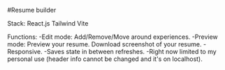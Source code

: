 #Resume builder

Stack:
React.js
Tailwind
Vite

Functions:
-Edit mode: Add/Remove/Move around experiences.
-Preview mode: Preview your resume. Download screenshot of your resume.
-Responsive.
-Saves state in between refreshes.
-Right now limited to my personal use (header info cannot be changed and it's on localhost).
